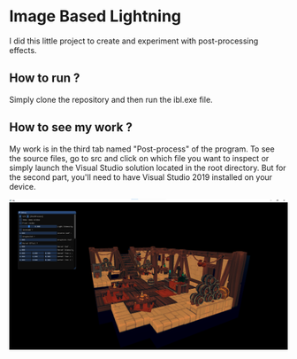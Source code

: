 # Image Based Lightning
 I did this little project to create and experiment with post-processing effects.
 
## How to run ?

Simply clone the repository and then run the ibl.exe file.

## How to see my work ?

My work is in the third tab named "Post-process" of the program. To see the source files, go to src and click on which file you want to inspect or simply launch the Visual Studio solution located in the root directory. But for the second part, you'll need to have Visual Studio 2019 installed on your device.

![](unknown.png)
